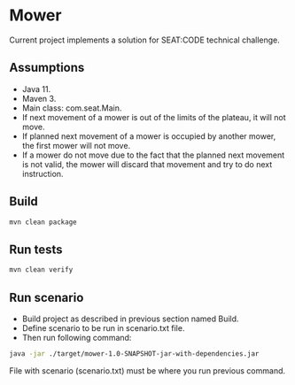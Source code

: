 # Mower
Current project implements a solution for SEAT:CODE technical challenge.

## Assumptions
- Java 11.
- Maven 3.
- Main class: com.seat.Main.
- If next movement of a mower is out of the limits of the plateau, it will not move.
- If planned next movement of a mower is occupied by another mower, the first mower will not move.
- If a mower do not move due to the fact that the planned next movement is not valid, the mower will discard that movement and try to do next instruction.
## Build
```bash
mvn clean package
```
## Run tests
```bash
mvn clean verify
```
## Run scenario
- Build project as described in previous section named Build. 
- Define scenario to be run in scenario.txt file.
- Then run following command:
```bash
java -jar ./target/mower-1.0-SNAPSHOT-jar-with-dependencies.jar
```
File with scenario (scenario.txt) must be where you run previous command.